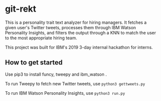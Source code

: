 # git-rekt

This is a personality trait text analyzer for hiring managers. It fetches a given user's Twitter tweets, processes them through IBM Watson Personality Insights, and filters the output through a KNN to match the user to the most appropriate hiring team. 

This project was built for IBM's 2019 3-day internal hackathon for interns. 

## How to get started

Use pip3 to install funcy, tweepy and ibm_watson . 

To run Tweepy to fetch new Twitter tweets, use
` python3 gettweets.py `

To run IBM Watson Personality Insights, use
` python3 run.py `
